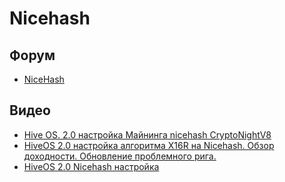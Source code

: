 # Nicehash

## Форум
- <a href="https://forum.hiveos.farm/t/ru-nicehash/3351">NiceHash</a>

## Видео
- <a href="https://www.youtube.com/watch?v=W9bnWIwitow">Hive OS. 2.0 настройка Майнинга nicehash CryptoNightV8</a>
- <a href="https://www.youtube.com/watch?v=yHTYCNw-n6k">HiveOS 2.0 настройка алгоритма X16R на Nicehash. Обзор доходности. Обновление проблемного рига.</a>
- <a href="https://www.youtube.com/watch?v=JKnCA50lDDU">HiveOS 2.0 Nicehash настройка</a>

